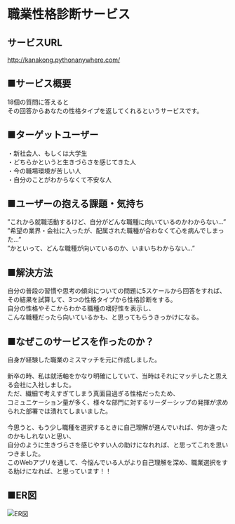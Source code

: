 # 職業性格診断サービス

## サービスURL
http://kanakong.pythonanywhere.com/

## ■サービス概要
18個の質問に答えると<br>
その回答からあなたの性格タイプを返してくれるというサービスです。

## ■ターゲットユーザー
・新社会人、もしくは大学生<br>
・どちらかというと生きづらさを感じてきた人<br>
・今の職場環境が苦しい人<br>
・自分のことがわからなくて不安な人<br>

## ■ユーザーの抱える課題・気持ち
”これから就職活動するけど、自分がどんな職種に向いているのかわからない…”<br>
”希望の業界・会社に入ったが、配属された職種が合わなくて心を病んでしまった…”<br>
”かといって、どんな職種が向いているのか、いまいちわからない…”<br>

## ■解決方法
自分の普段の習慣や思考の傾向についての問題に5スケールから回答をすれば、<br>
その結果を試算して、3つの性格タイプから性格診断をする。<br>
自分の性格やそこからわかる職種の嗜好性を表示し、<br>
こんな職種だったら向いているかも、と思ってもらうきっかけになる。

## ■なぜこのサービスを作ったのか？
自身が経験した職業のミスマッチを元に作成しました。<br>
<br>
新卒の時、私は就活軸をかなり明確にしていて、当時はそれにマッチしたと思える会社に入社しました。<br>
ただ、繊細で考えすぎてしまう真面目過ぎる性格だったため、<br>
コミュニケーション量が多く、様々な部門に対するリーダーシップの発揮が求められた部署では潰れてしまいました。<br>
<br>
今思うと、もう少し職種を選択するときに自己理解が進んでいれば、何か違ったのかもしれないと思い、<br>
自分のように生きづらさを感じやすい人の助けになれれば、と思ってこれを思いつきました。<br>
このWebアプリを通して、今悩んでいる人がより自己理解を深め、職業選択をする助けになれば、と思っています！！

## ■ER図
![ER図](https://github.com/kanakof/personality_django/assets/130880102/6af69d85-6b74-4b08-9731-b8ba1d9e16bb)
